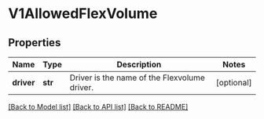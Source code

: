# V1AllowedFlexVolume

## Properties
Name | Type | Description | Notes
------------ | ------------- | ------------- | -------------
**driver** | **str** | Driver is the name of the Flexvolume driver. | [optional] 

[[Back to Model list]](../README.md#documentation-for-models) [[Back to API list]](../README.md#documentation-for-api-endpoints) [[Back to README]](../README.md)


